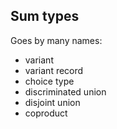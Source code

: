 ## Sum types
<p class="fragment fade-in" align="left">Goes by many names:
<ul class="fragment fade-in" align="left">
<li>variant</li>
<li>variant record</li>
<li>choice type</li>
<li>discriminated union</li>
<li>disjoint union</li>
<li>coproduct</li>
</ul>
</p>

